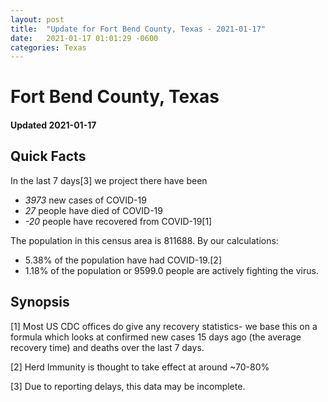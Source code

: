 ```yaml
---
layout: post
title:  "Update for Fort Bend County, Texas - 2021-01-17"
date:   2021-01-17 01:01:29 -0600
categories: Texas
---
```


# Fort Bend County, Texas
#### Updated 2021-01-17

## Quick Facts

In the last 7 days[3] we project there have been
- *3973* new cases of COVID-19
- *27* people have died of COVID-19
- *-20* people have recovered from COVID-19[1]

The population in this census area is 811688. By our calculations:
- 5.38% of the population have had COVID-19.[2]
- 1.18% of the population or 9599.0 people are actively fighting the virus.

## Synopsis




[1] Most US CDC offices do give any recovery statistics- we base this on a formula which looks at confirmed new cases
15 days ago (the average recovery time) and deaths over the last 7 days.

[2] Herd Immunity is thought to take effect at around ~70-80%

[3] Due to reporting delays, this data may be incomplete.
 
    